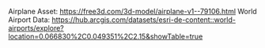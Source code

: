 Airplane Asset: https://free3d.com/3d-model/airplane-v1--79106.html
World Airport Data: https://hub.arcgis.com/datasets/esri-de-content::world-airports/explore?location=0.066830%2C0.049351%2C2.15&showTable=true